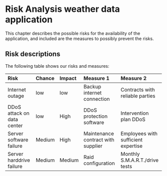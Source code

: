 # Risk Analysis weather data application

This chapter describes the possible risks for the availability of the application, and included are the measures to possibly prevent the risks.

## Risk descriptions

The following table shows our risks and measures:

| Risk                       | Chance | Impact | Measure 1                          | Measure 2                           |
| :---                       | :---   | :---   | :---                               | :---                                |
| Internet outage            | low    | low    | Backup internet connection         | Contracts with reliable parties     |
| DDoS attack on data center | low    | High   | DDoS protection software           | Intervention plan DDoS              |
| Server software failure    | Medium | High   | Maintenance contract with supplier | Employees with sufficient expertise |
| Server harddrive failure   | Medium | Medium | Raid configuration                 | Monthly S.M.A.R.T./drive tests      |
